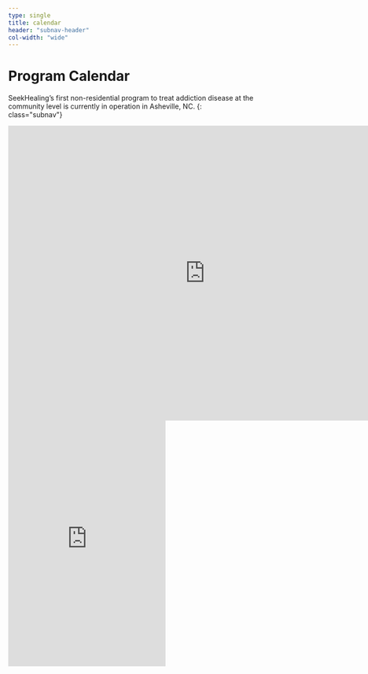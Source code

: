 ```yaml
---
type: single
title: calendar
header: "subnav-header"
col-width: "wide"
---
```


# Program Calendar

SeekHealing’s first non-residential program to treat addiction disease at the community level is currently in operation in Asheville, NC.
{: class="subnav"}

<div class="embed-responsive embed-responsive-16by9 hidden-xs">
  <iframe src="https://calendar.google.com/calendar/embed?height=600&amp;wkst=1&amp;bgcolor=%23F9F9F9&amp;ctz=America%2FNew_York&amp;src=c2Vla2hlYWxpbmcub3JnX2hibW41ajVtb3VmYnB0bmZpMG1mZ2VlcGFzQGdyb3VwLmNhbGVuZGFyLmdvb2dsZS5jb20&amp;src=c2Vla2hlYWxpbmcub3JnX3M2YTRucG4wMWYyZmg2MjdqM2JrbXN1dTY0QGdyb3VwLmNhbGVuZGFyLmdvb2dsZS5jb20&amp;color=%2333B679&amp;color=%23D81B60" style="border-width:0" width="800" height="600" frameborder="0" scrolling="no"></iframe>
</div>

<div class="visible-xs-block">
  <iframe src="https://calendar.google.com/calendar/embed?height=600&amp;wkst=1&amp;bgcolor=%23F9F9F9&amp;ctz=America%2FNew_York&amp;src=c2Vla2hlYWxpbmcub3JnX2hibW41ajVtb3VmYnB0bmZpMG1mZ2VlcGFzQGdyb3VwLmNhbGVuZGFyLmdvb2dsZS5jb20&amp;src=c2Vla2hlYWxpbmcub3JnX3M2YTRucG4wMWYyZmg2MjdqM2JrbXN1dTY0QGdyb3VwLmNhbGVuZGFyLmdvb2dsZS5jb20&amp;color=%23C0CA33&amp;color=%23E4C441" style="border-width:0" width="320" height="500" frameborder="0" scrolling="no"></iframe>
</div>
